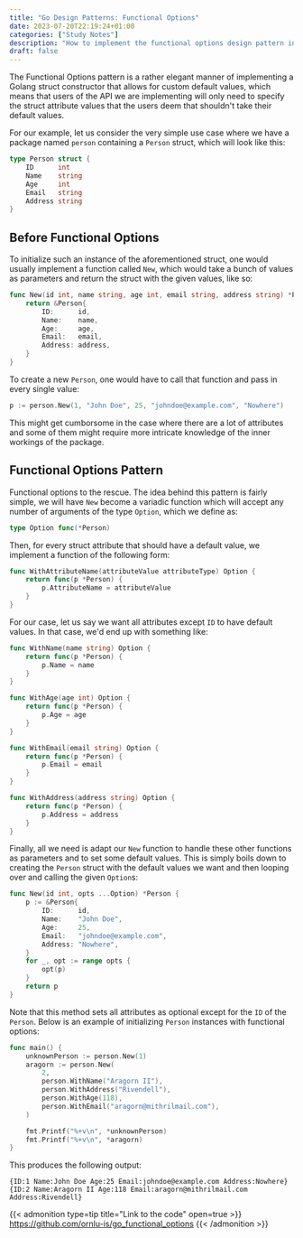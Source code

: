 ```yaml
---
title: "Go Design Patterns: Functional Options"
date: 2023-07-20T22:19:24+01:00
categories: ["Study Notes"]
description: "How to implement the functional options design pattern in Golang"
draft: false
---
```


The Functional Options pattern is a rather elegant manner of implementing a Golang struct constructor that allows for custom default values, which means that users of the API we are implementing will only need to specify the struct attribute values that the users deem that shouldn't take their default values. 

For our example, let us consider the very simple use case where we have a package named `person` containing a `Person` struct, which will look like this:

```go
type Person struct {
	ID      int
	Name    string
	Age     int
	Email   string
	Address string
}
```

## Before Functional Options

To initialize such an instance of the aforementioned struct, one would usually implement a function called `New`, which would take a bunch of values as parameters and return the struct with the given values, like so:

```go
func New(id int, name string, age int, email string, address string) *Person {
	return &Person{
		ID:      id,
		Name:    name,
		Age:     age,
		Email:   email,
		Address: address,
	}
}
```

To create a new `Person`, one would have to call that function and pass in every single value:
```go
p := person.New(1, "John Doe", 25, "johndoe@example.com", "Nowhere")
```

This might get cumborsome in the case where there are a lot of attributes and some of them might require more intricate knowledge of the inner workings of the package.

## Functional Options Pattern

Functional options to the rescue. The idea behind this pattern is fairly simple, we will have `New` become a variadic function which will accept any number of arguments of the type `Option`, which we define as:

```go
type Option func(*Person)
```

Then, for every struct attribute that should have a default value, we implement a function of the following form:

```go
func WithAttributeName(attributeValue attributeType) Option {
	return func(p *Person) {
		p.AttributeName = attributeValue
	}
}
```

For our case, let us say we want all attributes except `ID` to have default values. In that case, we'd end up with something like:

```go
func WithName(name string) Option {
	return func(p *Person) {
		p.Name = name
	}
}

func WithAge(age int) Option {
	return func(p *Person) {
		p.Age = age
	}
}

func WithEmail(email string) Option {
	return func(p *Person) {
		p.Email = email
	}
}

func WithAddress(address string) Option {
	return func(p *Person) {
		p.Address = address
	}
}
```

Finally, all we need is adapt our `New` function to handle these other functions as parameters and to set some default values. This is simply boils down to creating the `Person` struct with the default values we want and then looping over and calling the given `Option`s: 

```go
func New(id int, opts ...Option) *Person {
	p := &Person{
		ID:      id,
		Name:    "John Doe",
		Age:     25,
		Email:   "johndoe@example.com",
		Address: "Nowhere",
	}
	for _, opt := range opts {
		opt(p)
	}
	return p
}
```

Note that this method sets all attributes as optional except for the `ID` of the `Person`. Below is an example of initializing `Person` instances with functional options:

```go
func main() {
	unknownPerson := person.New(1)
	aragorn := person.New(
		2,
        person.WithName("Aragorn II"),
		person.WithAddress("Rivendell"),
		person.WithAge(118),
		person.WithEmail("aragorn@mithrilmail.com"),
	)

	fmt.Printf("%+v\n", *unknownPerson)
	fmt.Printf("%+v\n", *aragorn)
}
```

This produces the following output:
```plaintext
{ID:1 Name:John Doe Age:25 Email:johndoe@example.com Address:Nowhere}
{ID:2 Name:Aragorn II Age:118 Email:aragorn@mithrilmail.com Address:Rivendell}
```

{{< admonition type=tip title="Link to the code" open=true >}}
https://github.com/ornlu-is/go_functional_options
{{< /admonition >}}
